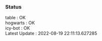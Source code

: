 ### Status


table : OK  
hogwarts : OK  
icy-bot : OK  
Latest Update : 2022-08-19 22:11:13.627285
